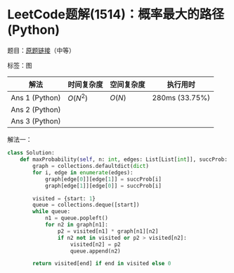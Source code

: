 # LeetCode题解(1514)：概率最大的路径(Python)

题目：[原题链接](https://leetcode-cn.com/problems/path-with-maximum-probability/)（中等）

标签：图

| 解法           | 时间复杂度 | 空间复杂度 | 执行用时       |
| -------------- | ---------- | ---------- | -------------- |
| Ans 1 (Python) | $O(N^2)$   | $O(N)$     | 280ms (33.75%) |
| Ans 2 (Python) |            |            |                |
| Ans 3 (Python) |            |            |                |

解法一：

```python
class Solution:
    def maxProbability(self, n: int, edges: List[List[int]], succProb: List[float], start: int, end: int) -> float:
        graph = collections.defaultdict(dict)
        for i, edge in enumerate(edges):
            graph[edge[0]][edge[1]] = succProb[i]
            graph[edge[1]][edge[0]] = succProb[i]

        visited = {start: 1}
        queue = collections.deque([start])
        while queue:
            n1 = queue.popleft()
            for n2 in graph[n1]:
                p2 = visited[n1] * graph[n1][n2]
                if n2 not in visited or p2 > visited[n2]:
                    visited[n2] = p2
                    queue.append(n2)

        return visited[end] if end in visited else 0
```


